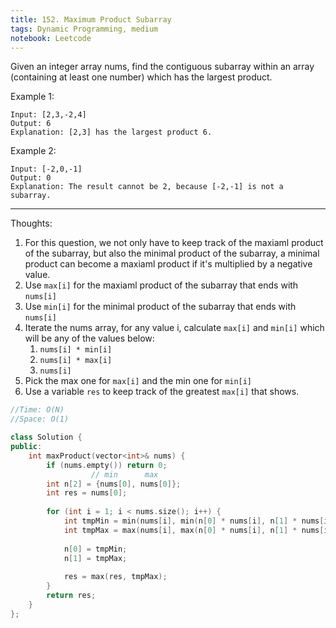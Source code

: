 ```yaml
---
title: 152. Maximum Product Subarray
tags: Dynamic Programming, medium 
notebook: Leetcode
---
```


Given an integer array nums, find the contiguous subarray within an array (containing at least one number) which has the largest product.

Example 1:
```
Input: [2,3,-2,4]
Output: 6
Explanation: [2,3] has the largest product 6.
```
Example 2:
```
Input: [-2,0,-1]
Output: 0
Explanation: The result cannot be 2, because [-2,-1] is not a subarray.
```

----------
Thoughts:
1. For this question, we not only have to keep track of the maxiaml product of the subarray, but also the minimal product of the subarray, a minimal product can become a maxiaml product if it's multiplied by a negative value.
2. Use `max[i]` for the maxiaml product of the subarray that ends with `nums[i]`
3. Use `min[i]` for the minimal product of the subarray that ends with `nums[i] `
4. Iterate the nums array, for any value i, calculate `max[i]` and `min[i]` which will be any of the values below:
   1. `nums[i] * min[i]`
   2. `nums[i] * max[i]`
   3. `nums[i]`
5. Pick the max one for `max[i]` and the min one for `min[i]`
6. Use a variable `res` to keep track of the greatest `max[i]` that shows.

```c++
//Time: O(N)
//Space: O(1)

class Solution {
public:
    int maxProduct(vector<int>& nums) {
        if (nums.empty()) return 0;
                  // min      max
        int n[2] = {nums[0], nums[0]};
        int res = nums[0];
        
        for (int i = 1; i < nums.size(); i++) {
            int tmpMin = min(nums[i], min(n[0] * nums[i], n[1] * nums[i]));
            int tmpMax = max(nums[i], max(n[0] * nums[i], n[1] * nums[i]));
            
            n[0] = tmpMin;
            n[1] = tmpMax;
            
            res = max(res, tmpMax);
        }
        return res;
    }
};
```